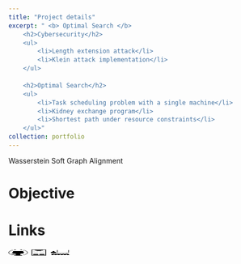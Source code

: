 ```yaml
---
title: "Project details"
excerpt: " <b> Optimal Search </b>
    <h2>Cybersecurity</h2>
    <ul>
        <li>Length extension attack</li>
        <li>Klein attack implementation</li>
    </ul>

    <h2>Optimal Search</h2>
    <ul>
        <li>Task scheduling problem with a single machine</li>
        <li>Kidney exchange program</li>
        <li>Shortest path under resource constraints</li>
    </ul>"
collection: portfolio
---
```


Wasserstein Soft Graph Alignment

Objective
======


Links
======

[<img src="/images/GitHub.png" alt="GitHub" width="37.5" height="12.5" />](https://github.com/b-ptiste/Composed-Image-Retrieval) [<img src="/images/report_icone.png" alt="Report" width="37.5" height="12.5" />](https://drive.google.com/file/d/1TSedD1iCNDuQ77YY0pboVanj45ZuREN6/view?usp=drive_link) [<img src="/images/class_icone.png" alt="Report" width="37.5" height="12.5" />](https://imagine.enpc.fr/~varolg/teaching/recvis23/)
